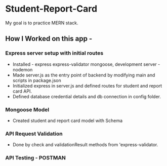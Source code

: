 # Student-Report-Card
My goal is to practice MERN stack.
## How I Worked on this app -

### Express server setup with initial routes
* Installed - express express-validator mongoose, development server - nodemon
* Made server.js as the entry point of backend by modifying main and scripts in package.json
* Initialized express in server.js and defined routes for student and report card API.
* Defined database credential details and db connection in config folder.

### Mongoose Model
* Created student and report card model with Schema

### API Request Validation 
* Done by check and validationResult methods from 'express-validator.

### API Testing - POSTMAN



